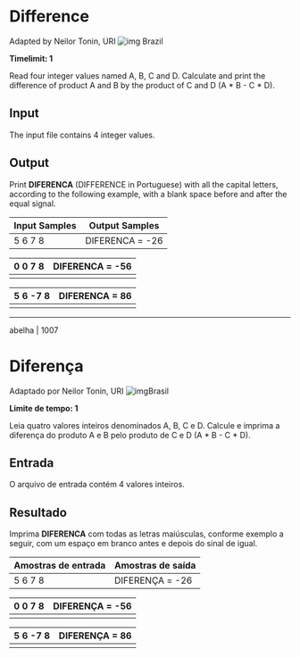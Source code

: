 # Difference

Adapted by Neilor Tonin, URI ![img](https://resources.beecrowd.com.br/gallery/images/flags/br.gif) Brazil

**Timelimit: 1**

Read four integer values named A, B, C and D. Calculate and print the difference of product A and B by the product of C and D (A * B - C * D).

## Input

The input file contains 4 integer values.

## Output

Print **DIFERENCA** (DIFFERENCE in Portuguese) with all the capital letters, according to the following example, with a blank space before and after the equal signal.

| Input Samples | Output Samples  |
| ------------- | --------------- |
| 5 6 7 8       | DIFERENCA = -26 |

| 0 0 7 8 | DIFERENCA = -56 |
| ------- | --------------- |
|         |                 |

| 5 6 -7 8 | DIFERENCA = 86 |
| -------- | -------------- |
|          |                |

____________________________________

abelha | 1007

# Diferença

Adaptado por Neilor Tonin, URI ![img](https://resources.beecrowd.com.br/gallery/images/flags/br.gif)Brasil

**Limite de tempo: 1**

Leia quatro valores inteiros denominados A, B, C e D. Calcule e imprima a diferença do produto A e B pelo produto de C e D (A * B - C * D).

## Entrada

O arquivo de entrada contém 4 valores inteiros.

## Resultado

Imprima **DIFERENCA** com todas as letras maiúsculas, conforme exemplo a seguir, com um espaço em branco antes e depois do sinal de igual.

| Amostras de entrada | Amostras de saída |
| ------------------- | ----------------- |
| 5 6 7 8             | DIFERENÇA = -26   |

| 0 0 7 8 | DIFERENÇA = -56 |
| ------- | --------------- |
|         |                 |

| 5 6 -7 8 | DIFERENÇA = 86 |
| -------- | -------------- |
|          |                |
